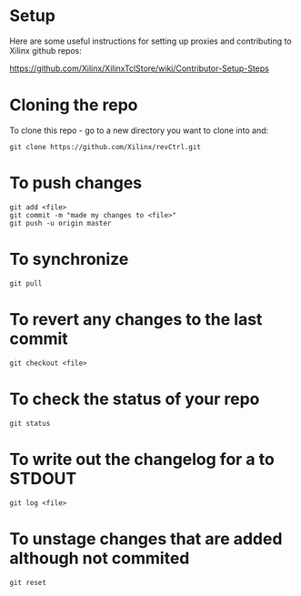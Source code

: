 # Setup
Here are some useful instructions for setting up proxies and contributing to Xilinx github repos:

https://github.com/Xilinx/XilinxTclStore/wiki/Contributor-Setup-Steps

# Cloning the repo
To clone this repo - go to a new directory you want to clone into and:
```
git clone https://github.com/Xilinx/revCtrl.git
```

# To push changes
```
git add <file>
git commit -m "made my changes to <file>"
git push -u origin master
```

# To synchronize
```
git pull
```

# To revert any changes to the last commit
```
git checkout <file>
```

# To check the status of your repo
```
git status
```

# To write out the changelog for a <file> to STDOUT
```
git log <file>
```

# To unstage changes that are added although not commited
```
git reset
```
